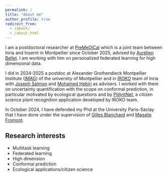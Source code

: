 ```yaml
---
permalink: /
title: "About me"
author_profile: true
redirect_from: 
  - /about/
  - /about.html
---
```

I am a postdoctoral researcher at [PreMeDICal](https://team.inria.fr/premedical/) which is a joint team between Inria and Inserm in Montpellier since October 2025, advised by [Aurélien Bellet](https://researchers.lille.inria.fr/abellet/). I am working with him on personalized federated learning for high dimensional data.

I did in 2024-2025 a postdoc at Alexander Grothendieck Montpellier Institute ([IMAG](https://imag.umontpellier.fr/)) of the university of Montpellier and in [IROKO](https://inria.fr/fr/iroko) team of Inria with [Joseph Salmon](https://josephsalmon.eu/) and [Mohamed Hebiri](https://perso.math.u-pem.fr/hebiri.mohamed/) as advisers. I worked with them on uncertainty quantification with the scope on conformal prediction, in particular motivated by ecological questions and by [Pl@ntNet](https://plantnet.org/), a citizen science plant recognition application developed by IROKO team.

In October 2024, I have defended my Phd at the University Paris-Saclay that I have done under the supervision of [Gilles Blanchard](https://www.imo.universite-paris-saclay.fr/~gilles.blanchard/) and [Magalie Fromont](https://perso.univ-rennes2.fr/magalie.fromont).

## Research interests

- Multitask learning
- Federated learning
- High dimension
- Conformal prediction
- Ecological applications/citizen science

